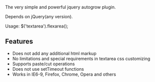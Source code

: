 The very simple and powerful jquery autogrow plugin.

Depends on jQuery(any version).

Usage: $('textarea').flexarea();

Features
--------
* Does not add any additional html markup
* No limitations and special requirements in textarea css customizing
* Supports paste/cut operations
* Does not use setTimeout functions
* Works in IE6-9, Firefox, Chrome, Opera and others
